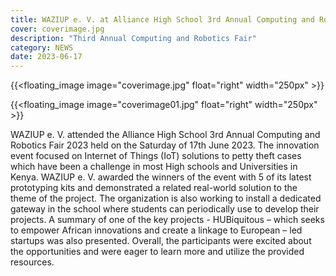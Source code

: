 ```yaml
---
title: WAZIUP e. V. at Alliance High School 3rd Annual Computing and Robotics Fair 2023
cover: coverimage.jpg
description: "Third Annual Computing and Robotics Fair"
category: NEWS
date: 2023-06-17
---
```


<!-- ![image](cover.webp) -->
{{<floating_image image="coverimage.jpg" float="right" width="250px" >}}

<!-- ![image](cover.webp) -->
{{<floating_image image="coverimage01.jpg" float="right" width="250px" >}}

WAZIUP e. V. attended the Alliance High School 3rd Annual Computing and Robotics Fair 2023 held on the Saturday of 17th June 2023. 
The innovation event focused on Internet of Things (IoT) solutions to petty theft cases which have been a challenge in most High schools and Universities in Kenya. WAZIUP e. V. 
awarded the winners of the event with 5 of its latest prototyping kits and demonstrated a related real-world solution to the theme of the project. The organization is also working to install a dedicated gateway 
in the school where students can periodically use to develop their projects. A summary of one of the key projects - HUBiquitous – which seeks to empower African innovations and create a linkage to European – led startups 
was also presented. Overall, the participants were excited about the opportunities and were eager to learn more and utilize the provided resources. 
